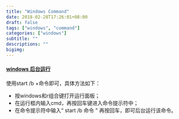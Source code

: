 ```yaml
---
title: "Windows Command"
date: 2018-02-28T17:26:01+08:00
draft: false
tags: ["windows", "command"]
categories: ["windows"]
subtitle: ""
descriptions: ""
bigimg:
---
```


#### [windows 后台运行](https://zhidao.baidu.com/question/8308155.html)

使用start /b +命令即可，具体方法如下：

* 按windows和r组合键打开运行面板；
* 在运行框内输入cmd，再按回车键进入命令提示符中；
* 在命令提示符中输入“ start /b  命令 "  再按回车，即可后台运行该命令。



